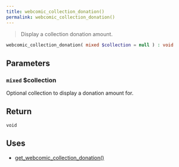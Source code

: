 ```yaml
---
title: webcomic_collection_donation()
permalink: webcomic_collection_donation()
---
```


> Display a collection donation amount.

```php
webcomic_collection_donation( mixed $collection = null ) : void
```

## Parameters

### `mixed` $collection
Optional collection to display a donation amount
for.

## Return

`void`

## Uses
- [get_webcomic_collection_donation()](get_webcomic_collection_donation())
